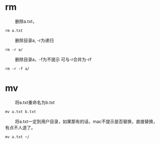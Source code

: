 
# rm
&emsp;&emsp; 删除a.txt，
```
rm a.txt
```
&emsp;&emsp; 删除目录a, -r为递归
```
rm -r a/
```
&emsp;&emsp; 删除目录a，-f为不提示 可与-r合并为-rf
```
rm -r -f a/
```
<!---more-->
# mv
&emsp;&emsp; 将a.txt重命名为b.txt
```
mv a.txt b.txt
```
&emsp;&emsp; 将a.txt一定到用户目录，如果那有的话，mac不提示是否替换，直接替换，有点不人道了。
```
mv a.txt ~/
```


